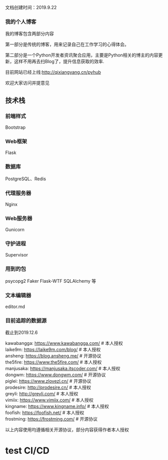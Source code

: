 文档创建时间：2019.9.22

### 我的个人博客

我的博客包含两部分内容

第一部分是传统的博客，用来记录自己在工作学习的心得体会。

第二部分是一个Python开发者资讯聚合应用，主要是Python相关的博主的内容更新，这样不用再去扫Blog了，提升信息获取的效率.

目前网站已经上线:http://qixiangyang.cn/pyhub

欢迎大家访问并提意见

## 技术栈

### 前端样式
Bootstrap

### Web框架
Flask

### 数据库
PostgreSQL、Redis

### 代理服务器
Nginx

### Web服务器
Gunicorn

### 守护进程
Supervisor

### 用到的包
psycopg2
Faker
Flask-WTF
SQLAlchemy
等

### 文本编辑器
editor.md


### 目前追踪的数据源
截止到2019.12.6

kawabangga: https://www.kawabangga.com/ # 本人授权  
laike9m: https://laike9m.com/blog/ # 本人授权  
ansheng: https://blog.ansheng.me/ # 开源协议  
the5fire: https://www.the5fire.com/ # 本人授权  
manjusaka: https://manjusaka.itscoder.com/ # 本人授权  
dongwm: https://www.dongwm.com/ # 开源协议  
piglei: https://www.zlovezl.cn/ # 开源协议  
prodesire: http://prodesire.cn/ # 本人授权  
greyli: http://greyli.com/ # 本人授权  
vimiix: https://www.vimiix.com/ # 本人授权  
kingname: https://www.kingname.info/ # 本人授权  
foofish: https://foofish.net/ # 本人授权  
frostming: https://frostming.com/ # 开源协议  

以上内容使用均遵循相关开源协议，部分内容获得作者本人授权

# test CI/CD